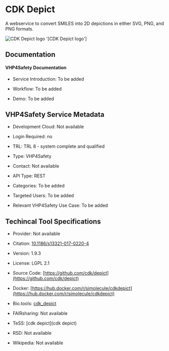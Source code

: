 
# CDK Depict

<!--- This file is autogenerated. Edit cdkdepict.json to make changes in this page. ---> 

A webservice to convert SMILES into 2D depictions in either SVG, PNG, and PNG formats.

![CDK Depict logo](https://raw.githubusercontent.com/VHP4Safety/cloud/main/docs/service/cdkdepict.png) '[CDK Depict logo']

## Documentation

#### VHP4Safety Documentation

* Service Introduction: To be added

* Workflow: To be added

* Demo: To be added

<h4 id='tess-widget-materials-header'></h4>

<div id='tess-widget-materials-list' class='tess-widget tess-widget-list'></div>
<script>
  function initTeSSWidgets() {
    var query = 'cdkdepict';
    if (query.trim() != '') {
      TessWidget.Materials(document.getElementById('tess-widget-materials-list'),
                           'SimpleList',
                           {
                             opts: {
                               enableSearch: false
                             },
                             params: {
                               pageSize: 5,
                               q: query
                             }
                           });
      document.getElementById('tess-widget-materials-header').innerHTML = 'Documentation from ELIXIR TeSS'
    }
}
</script>
<script async='' defer='' src='https://elixirtess.github.io/TeSS_widgets/components/js/tess-widget-standalone.js' onload='initTeSSWidgets()'></script>

## VHP4Safety Service Metadata

* Development Cloud: Not available

* Login Required: no

* TRL: TRL 8 - system complete and qualified

* Type: VHP4Safety

* Contact: Not available

* API Type: REST

* Categories: To be added

* Targeted Users: To be added

* Relevant VHP4Safety Use Case: To be added

## Techincal Tool Specifications

* Provider: Not available

* Citation: [10.1186/s13321-017-0220-4](https://doi.org/10.1186/s13321-017-0220-4)

* Version: 1.9.3

* License: LGPL 2.1

* Source Code: [https://github.com/cdk/depict](https://github.com/cdk/depict)

* Docker: [https://hub.docker.com/r/simolecule/cdkdepict](https://hub.docker.com/r/simolecule/cdkdepict)

* Bio.tools: [cdk_depict](cdk_depict)

* FAIRsharing: Not available

* TeSS: [cdk depict](cdk depict)

* RSD: Not available

* Wikipedia: Not available

<script type="application/ld+json">
  {
    "@context": "https://schema.org/",
    "@type": "SoftwareApplication",
    "http://purl.org/dc/terms/conformsTo": {
      "@type": "CreativeWork", "@id": "https://bioschemas.org/profiles/ComputationalTool/1.0-RELEASE"
    },
    "@id" : "https://vhp4safety.github.io/cloud/service/cdkdepict",
    "name": "CDK Depict",
    "description": "A webservice to convert SMILES into 2D depictions in either SVG, PNG, and PNG formats.",
    "url": ""
  }
</script>
